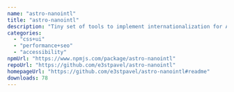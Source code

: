 ```yaml
---
name: "astro-nanointl"
title: "astro-nanointl"
description: "Tiny set of tools to implement internationalization for Astro"
categories:
  - "css+ui"
  - "performance+seo"
  - "accessibility"
npmUrl: "https://www.npmjs.com/package/astro-nanointl"
repoUrl: "https://github.com/e3stpavel/astro-nanointl"
homepageUrl: "https://github.com/e3stpavel/astro-nanointl#readme"
downloads: 78
---
```

